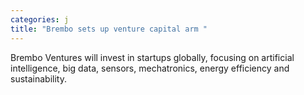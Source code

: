 ```yaml
---
categories: j
title: "Brembo sets up venture capital arm "
---
```

Brembo Ventures will invest in startups globally, focusing on artificial intelligence, big data, sensors, mechatronics, energy efficiency and sustainability.